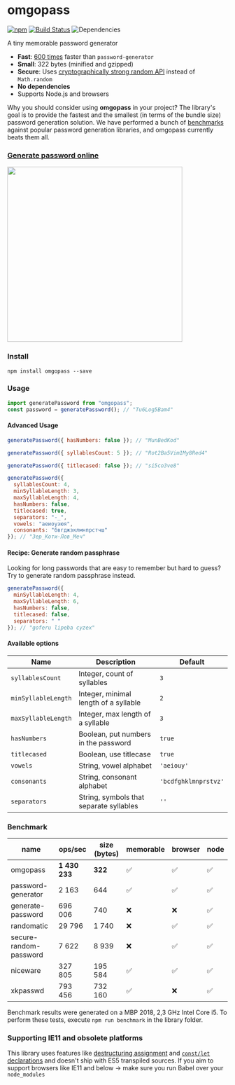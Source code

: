 # omgopass

[![npm](https://img.shields.io/npm/v/omgopass.svg?color=%2356C838)](https://www.npmjs.com/package/omgopass) [![Build Status](https://travis-ci.com/omgovich/omgopass.svg?branch=master)](https://travis-ci.com/omgovich/omgopass) ![Dependencies](https://img.shields.io/david/omgovich/omgopass)

A tiny memorable password generator

- **Fast**: [600 times](#benchmark) faster than `password-generator`
- **Small**: 322 bytes (minified and gzipped)
- **Secure**: Uses [cryptographically strong random API](https://nodejs.org/api/crypto.html) instead of `Math.random`
- **No dependencies**
- Supports Node.js and browsers

Why you should consider using **omgopass** in your project? The library's goal is to provide the fastest and the smallest (in terms of the bundle size) password generation solution. We have performed a bunch of [benchmarks](#benchmark) against popular password generation libraries, and omgopass currently beats them all.

### [Generate password online](https://omgovich.github.io/omgopass/)

<img src="https://omgovich.github.io/omgopass/demo.gif" width="400">

### Install

```
npm install omgopass --save
```

### Usage

```js
import generatePassword from "omgopass";
const password = generatePassword(); // "Tu6Log5Bam4"
```

#### Advanced Usage

```js
generatePassword({ hasNumbers: false }); // "MunBedKod"

generatePassword({ syllablesCount: 5 }); // "Rot2Ba5Vim1My8Red4"

generatePassword({ titlecased: false }); // "si5co3ve8"

generatePassword({
  syllablesCount: 4,
  minSyllableLength: 3,
  maxSyllableLength: 4,
  hasNumbers: false,
  titlecased: true,
  separators: "-_",
  vowels: "аеиоуэюя",
  consonants: "бвгджзклмнпрстчш"
}); // "Зер_Коти-Лов_Меч"
```

#### Recipe: Generate random passphrase

Looking for long passwords that are easy to remember but hard to guess? Try to generate random passphrase instead.

```js
generatePassword({
  minSyllableLength: 4,
  maxSyllableLength: 6,
  hasNumbers: false,
  titlecased: false,
  separators: " "
}); // "goferu lipeba cyzex"
```

#### Available options

| Name                | Description                             | Default              |
| ------------------- | --------------------------------------- | -------------------- |
| `syllablesCount`    | Integer, count of syllables             | `3`                  |
| `minSyllableLength` | Integer, minimal length of a syllable   | `2`                  |
| `maxSyllableLength` | Integer, max length of a syllable       | `3`                  |
| `hasNumbers`        | Boolean, put numbers in the password    | `true`               |
| `titlecased`        | Boolean, use titlecase                  | `true`               |
| `vowels`            | String, vowel alphabet                  | `'aeiouy'`           |
| `consonants`        | String, consonant alphabet              | `'bcdfghklmnprstvz'` |
| `separators`        | String, symbols that separate syllables | `''`                 |

### Benchmark

| name                   | ops/sec       | size (bytes) | memorable | browser | node |
| ---------------------- | ------------- | ------------ | --------- | ------- | ---- |
| omgopass               | **1 430 233** | **322**      | ✅        | ✅       | ✅   |
| password-generator     | 2 163         | 644          | ✅        | ✅       | ✅   |
| generate-password      | 696 006       | 740          | ❌        | ❌       | ✅   |
| randomatic             | 29 796        | 1 740        | ❌        | ✅       | ✅   |
| secure-random-password | 7 622         | 8 939        | ❌        | ✅       | ✅   |
| niceware               | 327 805       | 195 584      | ✅        | ✅       | ✅   |
| xkpasswd               | 793 456       | 732 160      | ✅        | ❌       | ✅   |

Benchmark results were generated on a MBP 2018, 2,3 GHz Intel Core i5. To perform these tests, execute `npm run benchmark` in the library folder.

### Supporting IE11 and obsolete platforms

This library uses features like [destructuring assignment](https://kangax.github.io/compat-table/es6/#test-destructuring,_assignment) and [`const/let` declarations](https://kangax.github.io/compat-table/es6/#test-const) and doesn't ship with ES5 transpiled sources. If you aim to support browsers like IE11 and below → make sure you run Babel over your `node_modules`
